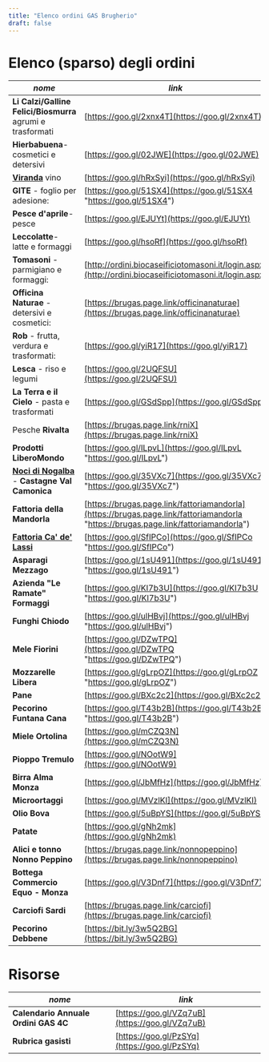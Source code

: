 ```yaml
---
title: "Elenco ordini GAS Brugherio"
draft: false
---
```


# Elenco (sparso) degli ordini

| *nome* |  *link* |
|---|---|
| **Li Calzi/Galline Felici/Biosmurra** agrumi e trasformati| [https://goo.gl/2xnx4T](https://goo.gl/2xnx4T) |
| **Hierbabuena**- cosmetici e detersivi| [https://goo.gl/02JWE](https://goo.gl/02JWE) |
| [**Viranda**](http://www.laviranda.it/) vino | [https://goo.gl/hRxSyi](https://goo.gl/hRxSyi) |
| **GITE** - foglio per adesione: | [https://goo.gl/51SX4](https://goo.gl/51SX4 "https://goo.gl/51SX4") |
| **Pesce d'aprile**- pesce| [https://goo.gl/EJUYt](https://goo.gl/EJUYt) |
| **Leccolatte**- latte e formaggi| [https://goo.gl/hsoRf](https://goo.gl/hsoRf) |
| **Tomasoni** - parmigiano e formaggi:| [http://ordini.biocaseificiotomasoni.it/login.aspx](http://ordini.biocaseificiotomasoni.it/login.aspx) |
| **Officina Naturae** - detersivi e cosmetici:| [https://brugas.page.link/officinanaturae](https://brugas.page.link/officinanaturae) |
| **Rob** - frutta, verdura e trasformati:| [https://goo.gl/yiR17](https://goo.gl/yiR17) |
| **Lesca** - riso e legumi| [https://goo.gl/2UQFSU](https://goo.gl/2UQFSU) |
| **La Terra e il Cielo** - pasta e trasformati| [https://goo.gl/GSdSpp](https://goo.gl/GSdSpp) |
| Pesche **Rivalta**| [https://brugas.page.link/rniX](https://brugas.page.link/rniX) |
| **Prodotti LiberoMondo** | [https://goo.gl/ILpvL](https://goo.gl/ILpvL "https://goo.gl/ILpvL") |
| **[Noci di Nogalba](http://www.produzionenoci.it/ "Noci di Nogalba")** \- **Castagne Val Camonica**| [https://goo.gl/35VXc7](https://goo.gl/35VXc7 "https://goo.gl/35VXc7") |
| **Fattoria della Mandorla** | [https://brugas.page.link/fattoriamandorla](https://brugas.page.link/fattoriamandorla "https://brugas.page.link/fattoriamandorla") |
| **[Fattoria Ca' de' Lassi](http://www.cadelassi.com "Fattoria Ca' de' Lassi")** | [https://goo.gl/SfIPCo](https://goo.gl/SfIPCo "https://goo.gl/SfIPCo") |
| **Asparagi Mezzago** | [https://goo.gl/1sU491](https://goo.gl/1sU491 "https://goo.gl/1sU491") |
| **Azienda "Le Ramate"** **Formaggi** | [https://goo.gl/KI7b3U](https://goo.gl/KI7b3U "https://goo.gl/KI7b3U") |
| **Funghi Chiodo** | [https://goo.gl/ulHBvj](https://goo.gl/ulHBvj "https://goo.gl/ulHBvj") |
| **Mele Fiorini** | [https://goo.gl/DZwTPQ](https://goo.gl/DZwTPQ "https://goo.gl/DZwTPQ") |
| **Mozzarelle Libera**| [https://goo.gl/gLrpOZ](https://goo.gl/gLrpOZ "https://goo.gl/gLrpOZ") |
| **Pane**| [https://goo.gl/BXc2c2](https://goo.gl/BXc2c2) |
| **Pecorino Funtana Cana** | [https://goo.gl/T43b2B](https://goo.gl/T43b2B "https://goo.gl/T43b2B") |
| **Miele Ortolina** | [https://goo.gl/mCZQ3N](https://goo.gl/mCZQ3N) |
| **Pioppo Tremulo** | [https://goo.gl/NOotW9](https://goo.gl/NOotW9) |
| **Birra Alma Monza** | [https://goo.gl/JbMfHz](https://goo.gl/JbMfHz) |
| **Microortaggi** | [https://goo.gl/MVzlKI](https://goo.gl/MVzlKI) |
| **Olio Bova** | [https://goo.gl/5uBpYS](https://goo.gl/5uBpYS) |
| **Patate** | [https://goo.gl/gNh2mk](https://goo.gl/gNh2mk) |
| **Alici e tonno Nonno Peppino**| [https://brugas.page.link/nonnopeppino](https://brugas.page.link/nonnopeppino) |
| **Bottega Commercio Equo - Monza** | [https://goo.gl/V3Dnf7](https://goo.gl/V3Dnf7) |
| **Carciofi Sardi** | [https://brugas.page.link/carciofi](https://brugas.page.link/carciofi) |
| **Pecorino Debbene** | [https://bit.ly/3w5Q2BG](https://bit.ly/3w5Q2BG) |

# Risorse

| *nome* |  *link* |
|---|---|
|**Calendario Annuale Ordini GAS 4C**  | [https://goo.gl/VZq7uB](https://goo.gl/VZq7uB) |
|**Rubrica gasisti** | [https://goo.gl/PzSYq](https://goo.gl/PzSYq) |

